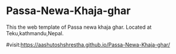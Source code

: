 # Passa-Newa-Khaja-ghar
This the web template of Passa newa khaja ghar. Located at Teku,kathmandu,Nepal.

#visit:https://aashutoshshrestha.github.io/Passa-Newa-Khaja-ghar/
